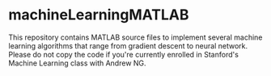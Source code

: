 # machineLearningMATLAB
This repository contains MATLAB source files to implement several machine learning algorithms that range from gradient descent to neural network. Please do not copy the code if you're currently enrolled in Stanford's Machine Learning class with Andrew NG.
